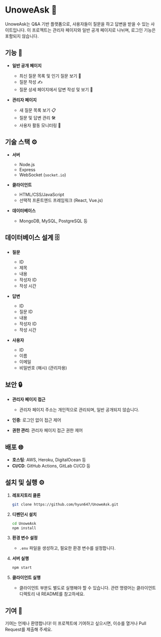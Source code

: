 # UnoweAsk 🚀

UnoweAsk는 Q&A 기반 플랫폼으로, 사용자들이 질문을 하고 답변을 받을 수 있는 사이트입니다. 이 프로젝트는 관리자 페이지와 일반 공개 페이지로 나뉘며, 로그인 기능은 포함되지 않습니다.

## 기능 🎯

- **일반 공개 페이지**
  - 최신 질문 목록 및 인기 질문 보기 📜
  - 질문 작성 ✍️
  - 질문 상세 페이지에서 답변 작성 및 보기 💬

- **관리자 페이지**
  - 새 질문 목록 보기 📋
  - 질문 및 답변 관리 🛠️
  - 사용자 활동 모니터링 👀

## 기술 스택 ⚙️

- **서버**
  - Node.js
  - Express
  - WebSocket (`socket.io`)

- **클라이언트**
  - HTML/CSS/JavaScript
  - 선택적 프론트엔드 프레임워크 (React, Vue.js)

- **데이터베이스**
  - MongoDB, MySQL, PostgreSQL 등

## 데이터베이스 설계 🗄️

- **질문**
  - ID
  - 제목
  - 내용
  - 작성자 ID
  - 작성 시간

- **답변**
  - ID
  - 질문 ID
  - 내용
  - 작성자 ID
  - 작성 시간

- **사용자**
  - ID
  - 이름
  - 이메일
  - 비밀번호 (해시) (관리자용)

## 보안 🔒

- **관리자 페이지 접근**
  - 관리자 페이지 주소는 개인적으로 관리되며, 일반 공개되지 않습니다.

- **인증**: 로그인 없이 접근 제어
- **권한 관리**: 관리자 페이지 접근 권한 제어

## 배포 🌐

- **호스팅**: AWS, Heroku, DigitalOcean 등
- **CI/CD**: GitHub Actions, GitLab CI/CD 등

## 설치 및 실행 ⚙️

1. **레포지토리 클론**
   ```bash
   git clone https://github.com/hyun647/UnoweAsk.git
   ```

2. **디펜던시 설치**
   ```bash
   cd UnoweAsk
   npm install
   ```

3. **환경 변수 설정**
   - `.env` 파일을 생성하고, 필요한 환경 변수를 설정합니다.

4. **서버 실행**
   ```bash
   npm start
   ```

5. **클라이언트 실행**
   - 클라이언트 부분도 별도로 실행해야 할 수 있습니다. 관련 명령어는 클라이언트 디렉토리 내 README를 참고하세요.
   
## 기여 🤝

기여는 언제나 환영합니다! 이 프로젝트에 기여하고 싶으시면, 이슈를 열거나 Pull Request를 제출해 주세요.

